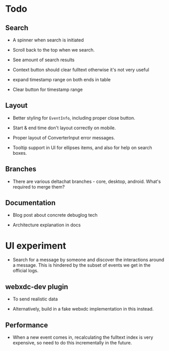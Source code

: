 # Todo

## Search

- A spinner when search is initiated

- Scroll back to the top when we search.

- See amount of search results

- Context button should clear fulltext otherwise it's not very useful

- expand timestamp range on both ends in table

- Clear button for timestamp range

## Layout

- Better styling for `EventInfo`, including proper close button.

- Start & end time don't layout correctly on mobile.

- Proper layout of ConverterInput error messages.

- Tooltip support in UI for ellipses items, and also for help
  on search boxes.

## Branches

- There are various deltachat branches - core, desktop, android. What's
  required to merge them?

## Documentation

- Blog post about concrete debuglog tech

- Architecture explanation in docs

# UI experiment

- Search for a message by someone and discover the interactions around a
  message. This is hindered by the subset of events we get in the official
  logs.

## webxdc-dev plugin

- To send realistic data

- Alternatively, build in a fake webxdc implementation in this instead.

## Performance

- When a new event comes in, recalculating the fulltext index is very
  expensive, so need to do this incrementally in the future.

